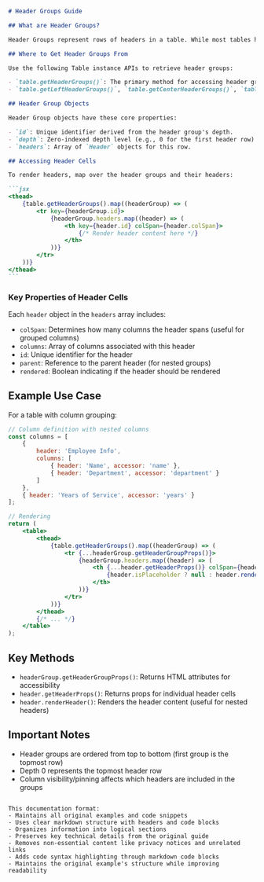 ````markdown
# Header Groups Guide

## What are Header Groups?

Header Groups represent rows of headers in a table. While most tables have a single header group (a single row of headers), nested columns (as in the [Column Groups example](#column-groups-example)) can create multiple header groups. Each header group corresponds to a row in the table's header section.

## Where to Get Header Groups From

Use the following Table instance APIs to retrieve header groups:

- `table.getHeaderGroups()`: The primary method for accessing header groups.
- `table.getLeftHeaderGroups()`, `table.getCenterHeaderGroups()`, `table.getRightHeaderGroups()`: Use these if column pinning is enabled to handle left/right pinned columns separately.

## Header Group Objects

Header Group objects have these core properties:

- `id`: Unique identifier derived from the header group's depth.
- `depth`: Zero-indexed depth level (e.g., 0 for the first header row).
- `headers`: Array of `Header` objects for this row.

## Accessing Header Cells

To render headers, map over the header groups and their headers:

```jsx
<thead>
	{table.getHeaderGroups().map((headerGroup) => (
		<tr key={headerGroup.id}>
			{headerGroup.headers.map((header) => (
				<th key={header.id} colSpan={header.colSpan}>
					{/* Render header content here */}
				</th>
			))}
		</tr>
	))}
</thead>
```
````

### Key Properties of Header Cells

Each `header` object in the `headers` array includes:

- `colSpan`: Determines how many columns the header spans (useful for grouped columns)
- `columns`: Array of columns associated with this header
- `id`: Unique identifier for the header
- `parent`: Reference to the parent header (for nested groups)
- `rendered`: Boolean indicating if the header should be rendered

## Example Use Case

For a table with column grouping:

```jsx
// Column definition with nested columns
const columns = [
	{
		header: 'Employee Info',
		columns: [
			{ header: 'Name', accessor: 'name' },
			{ header: 'Department', accessor: 'department' }
		]
	},
	{ header: 'Years of Service', accessor: 'years' }
];

// Rendering
return (
	<table>
		<thead>
			{table.getHeaderGroups().map((headerGroup) => (
				<tr {...headerGroup.getHeaderGroupProps()}>
					{headerGroup.headers.map((header) => (
						<th {...header.getHeaderProps()} colSpan={header.colSpan}>
							{header.isPlaceholder ? null : header.renderHeader()}
						</th>
					))}
				</tr>
			))}
		</thead>
		{/* ... */}
	</table>
);
```

## Key Methods

- `headerGroup.getHeaderGroupProps()`: Returns HTML attributes for accessibility
- `header.getHeaderProps()`: Returns props for individual header cells
- `header.renderHeader()`: Renders the header content (useful for nested headers)

## Important Notes

- Header groups are ordered from top to bottom (first group is the topmost row)
- Depth 0 represents the topmost header row
- Column visibility/pinning affects which headers are included in the groups

```

This documentation format:
- Maintains all original examples and code snippets
- Uses clear markdown structure with headers and code blocks
- Organizes information into logical sections
- Preserves key technical details from the original guide
- Removes non-essential content like privacy notices and unrelated links
- Adds code syntax highlighting through markdown code blocks
- Maintains the original example's structure while improving readability
```
